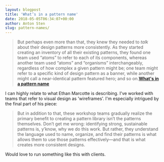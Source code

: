 ```yaml
---
layout: blogpost
title: 'What’s in a pattern name'
date: 2018-05-05T06:34:07+00:00
author: Anton Sten
slug: pattern-names/
---
```


>But perhaps even more than that, they knew they needed to _talk_ about their design patterns more consistently. As they started creating an inventory of all their existing patterns, they found one team used “atoms” to refer to each of its components, whereas another team used “atoms” and “organisms” interchangeably, regardless of how complex a given pattern might be; one team might refer to a specific kind of design pattern as a banner, while another might call a near-identical pattern featured hero; and so on.**[What's in a pattern name](https://ethanmarcotte.com/wrote/whats-in-a-pattern-name/)**

I can highly relate to what Ethan Marcotte is describing. I've worked with teams that refer to visual design as 'wireframes'. I'm especially intrigued by the final part of his piece: 

>But in addition to that, these workshop teams gradually realize the primary benefit to creating a pattern library isn’t the patterns themselves. Don’t get me wrong: identifying strong, sustainable patterns is, y’know, why we do this work. But rather, they understand the language used to name, organize, and find their patterns is what allows them to use those patterns effectively—and that is what creates more consistent designs.

Would love to run something like this with clients. 